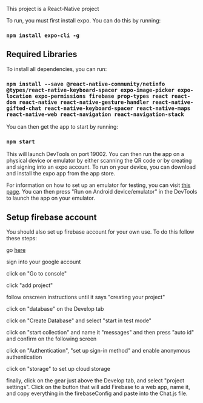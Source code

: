This project is a React-Native project

To run, you must first install expo. You can do this by running:

### `npm install expo-cli -g`

## Required Libraries

To install all dependencies, you can run:

### `npm install --save @react-native-community/netinfo @types/react-native-keyboard-spacer expo-image-picker expo-location expo-permissions firebase prop-types react react-dom react-native react-native-gesture-handler react-native-gifted-chat react-native-keyboard-spacer react-native-maps react-native-web react-navigation react-navigation-stack`

You can then get the app to start by running:

### `npm start`

This will launch DevTools on port 19002. You can then run the app on a physical device or emulator by either scanning the QR code or by creating and signing into an expo account. To run on your device, you can download and install the expo app from the app store.</br>

For information on how to set up an emulator for testing, you can visit [this page](https://docs.expo.io/versions/latest/workflow/android-studio-emulator/). You can then press "Run on Android device/emulator" in the DevTools to launch the app on your emulator.

## Setup firebase account

You should also set up firebase account for your own use. To do this follow these steps: </br>

go [here](https://firebase.google.com/?hl=en)</br>

sign into your google account</br>

click on "Go to console"</br>

click "add project"</br>

follow onscreen instructions until it says "creating your project"</br>

click on "database" on the Develop tab </br>

click on "Create Database" and select "start in test mode"</br>

click on "start collection" and name it "messages" and then press "auto id" and confirm on the following screen</br>

click on "Authentication", "set up sign-in method" and enable anonymous authentication</br>

click on "storage" to set up cloud storage</br>

finally, click on the gear just above the Develop tab, and select "project settings". Click on the button that will add Firebase to a web app, name it, and copy everything in the firebaseConfig and paste into the Chat.js file. 
